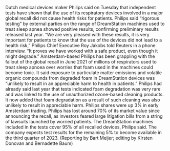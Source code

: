 Dutch medical devices maker Philips said on Tuesday that independent tests have shown that the use of its respiratory devices involved in a major global recall did not cause health risks for patients.
Philips said “rigorous testing” by external parties on the range of DreamStation machines used to treat sleep apnea showed positive results, confirming preliminary results released last year.
“We are very pleased with these results, it is very important for patients to know that the use of the devices did not lead to a health risk,” Philips Chief Executive Roy Jakobs told Reuters in a phone interview.
“It proves we have worked with a safe product, even though it might degrade.”
Amsterdam-based Philips has been grappling with the fallout of the global recall in June 2021 of millions of respirators used to treat sleep apnoea over worries that foam used in the machines could become toxic.
It said exposure to particulate matter emissions and volatile organic compounds from degraded foam in DreamStation devices was “unlikely to result in an appreciable harm to health in patients.”
Philips had already said last year that tests indicated foam degradation was very rare and was linked to the use of unauthorized ozone-based cleaning products.
It now added that foam degradation as a result of such cleaning was also unlikely to result in appreciable harm.
Philips shares were up 3% in early Amsterdam trading.
Philips has lost around 70% of its market value since announcing the recall, as investors feared large litigation bills from a string of lawsuits launched by worried patients.
The DreamStation machines included in the tests cover 95% of all recalled devices, Philips said.
The company expects test results for the remaining 5% to become available in the third quarter of 2023.
(Reporting by Bart Meijer; editing by Kirsten Donovan and Bernadette Baum)